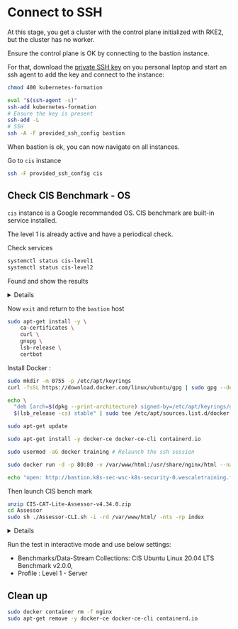 # Connect to SSH


At this stage, you get a cluster with the control plane initialized with RKE2, but the cluster has no worker.

Ensure the control plane is OK by connecting to the bastion instance.

For that, download the [private SSH key](https://raw.githubusercontent.com/WeScale/k8s-advanced-training/master/resources/kubernetes-formation) on you personal laptop and start an ssh agent to add the key and connect to the instance:

```sh
chmod 400 kubernetes-formation

eval "$(ssh-agent -s)"
ssh-add kubernetes-formation
# Ensure the key is present
ssh-add -L 
# SSH
ssh -A -F provided_ssh_config bastion
```

When bastion is ok, you can now navigate on all instances.

Go to `cis` instance

```sh
ssh -F provided_ssh_config cis
```

## Check CIS Benchmark - OS

`cis` instance is a Google recommanded OS.
CIS benchmark are built-in service installed.

The level 1 is already active and have a periodical check.

Check services

```sh
systemctl status cis-level1
systemctl status cis-level2
```

Found and show the results

<details>

```sh
cat /var/lib/google/cis_scanner_scan_result.textproto
```

</details>

Now `exit` and return to the `bastion` host

```sh
sudo apt-get install -y \
    ca-certificates \
    curl \
    gnupg \
    lsb-release \
    certbot
```

Install Docker :
```bash
sudo mkdir -m 0755 -p /etc/apt/keyrings
curl -fsSL https://download.docker.com/linux/ubuntu/gpg | sudo gpg --dearmor -o /etc/apt/keyrings/docker.gpg

echo \
  "deb [arch=$(dpkg --print-architecture) signed-by=/etc/apt/keyrings/docker.gpg] https://download.docker.com/linux/ubuntu \
  $(lsb_release -cs) stable" | sudo tee /etc/apt/sources.list.d/docker.list > /dev/null

sudo apt-get update

sudo apt-get install -y docker-ce docker-ce-cli containerd.io

sudo usermod -aG docker training # Relaunch the ssh session

sudo docker run -d -p 80:80 -v /var/www/html:/usr/share/nginx/html --name nginx nginx 

echo "open: http://bastion.k8s-sec-wsc-k8s-security-0.wescaletraining.fr"
```

Then launch CIS bench mark
```sh
unzip CIS-CAT-Lite-Assessor-v4.34.0.zip
cd Assessor 
sudo sh ./Assessor-CLI.sh -i -rd /var/www/html/ -nts -rp index
```

<details>

`sh`: This is the shell interpreter used to execute the script.

`./Assessor-CLI.sh`: This is the path to the CIS-CAT Pro Assessor command-line interface (CLI) script.

`-i`: This option typically indicates an "interactive" mode, where the tool may prompt the user for input or display interactive dialogs.

`-rd` /var/www/html/: This option specifies the root directory (/var/www/html/) to assess. This is where CIS-CAT Pro Assessor will look for configuration files to evaluate against the selected benchmark.

`-nts`: This option likely stands for "No Timestamps," and it might instruct the tool not to include timestamps in its output.

`-rp index`: This option allows you to specify a custom report prefix. When you use this option, the tool will generate a report with the specified prefix in the filename.

</details>

Run the test in interactive mode and use below settings:
- Benchmarks/Data-Stream Collections: CIS Ubuntu Linux 20.04 LTS Benchmark v2.0.0,
- Profile : Level 1 - Server

## Clean up

```sh
sudo docker container rm -f nginx
sudo apt-get remove -y docker-ce docker-ce-cli containerd.io
```